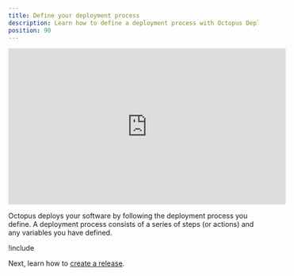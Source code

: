 ```yaml
---
title: Define your deployment process
description: Learn how to define a deployment process with Octopus Deploy.
position: 90
---
```


<iframe width="560" height="315" src="https://www.youtube.com/embed/0oWRg_TxWxM" frameborder="0" allow="accelerometer; autoplay; encrypted-media; gyroscope; picture-in-picture" allowfullscreen></iframe>

Octopus deploys your software by following the deployment process you define. A deployment process consists of a series of steps (or actions) and any variables you have defined.

!include <hello-world-deployment-process>

Next, learn how to [create a release](/docs/getting-started/create-a-release.md).
